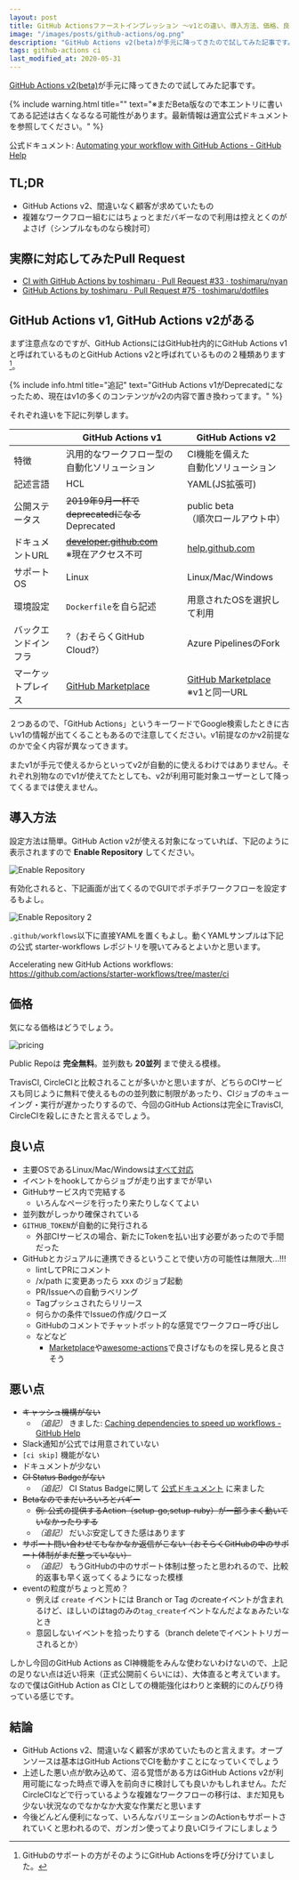 ```yaml
---
layout: post
title: GitHub Actionsファーストインプレッション 〜v1との違い、導入方法、価格、良い点・悪い点〜
image: "/images/posts/github-actions/og.png"
description: "GitHub Actions v2(beta)が手元に降ってきたので試してみた記事です。 ※まだBeta版なので本エントリに書いてある記述は古くなるなる可能性があります。最新情報は適宜公式ドキュメントを参照してください。 TL;DR GitHub Actions v2、間違いなく顧客が求めていたもの 複雑なワークフロー組むにはちょっとまだバギーなので利用は控えとくのがよさげ（シンプルなものなら検討可） GitHub Actions v1, GitHub Actions v2がある まず注意点なのですが、GitHub ActionsにはGitHub社内的にGitHub Actions v1と呼ばれているものとGitHub Actions v2と呼ばれているものの２種類あります。それぞれ違いを下記に列挙します。"
tags: github-actions ci
last_modified_at: 2020-05-31
---
```


[GitHub Actions v2(beta)](https://github.com/features/actions)が手元に降ってきたので試してみた記事です。

{% include warning.html title="" text="※まだBeta版なので本エントリに書いてある記述は古くなるなる可能性があります。最新情報は適宜公式ドキュメントを参照してください。" %}

公式ドキュメント: [Automating your workflow with GitHub Actions - GitHub Help](https://help.github.com/en/actions/automating-your-workflow-with-github-actions)

## TL;DR

- GitHub Actions v2、間違いなく顧客が求めていたもの
- 複雑なワークフロー組むにはちょっとまだバギーなので利用は控えとくのがよさげ（シンプルなものなら検討可）

## 実際に対応してみたPull Request

- [CI with GitHub Actions by toshimaru · Pull Request #33 · toshimaru/nyan](https://github.com/toshimaru/nyan/pull/33)
- [GitHub Actions by toshimaru · Pull Request #75 · toshimaru/dotfiles](https://github.com/toshimaru/dotfiles/pull/75)

## GitHub Actions v1, GitHub Actions v2がある

まず注意点なのですが、GitHub ActionsにはGitHub社内的にGitHub Actions v1と呼ばれているものとGitHub Actions v2と呼ばれているものの２種類あります[^1]。

{% include info.html title="追記" text="GitHub Actions v1がDeprecatedになったため、現在はv1の多くのコンテンツがv2の内容で置き換わってます。" %}

それぞれ違いを下記に列挙します。

|    | GitHub Actions v1 | GitHub Actions v2 |
| -- | -- | -- |
| 特徴 | 汎用的なワークフロー型の<br>自動化ソリューション | CI機能を備えた<br>自動化ソリューション |
| 記述言語 | HCL | YAML(JS拡張可) |
| 公開ステータス | ~~2019年9月一杯でdeprecatedになる~~<br>Deprecated | public beta<br>（順次ロールアウト中） |
| ドキュメントURL | ~~[developer.github.com](https://developer.github.com/actions/)~~<br>※現在アクセス不可 | [help.github.com](https://help.github.com/en/actions/automating-your-workflow-with-github-actions) |
| サポートOS | Linux | Linux/Mac/Windows |
| 環境設定 | `Dockerfile`を自ら記述 | 用意されたOSを選択して利用 |
| バックエンドインフラ | ?（おそらくGitHub Cloud?） | Azure PipelinesのFork |
| マーケットプレイス | [GitHub Marketplace](https://github.com/marketplace?type=actions) | [GitHub Marketplace](https://github.com/marketplace?type=actions)<br>※v1と同一URL |

２つあるので、「GitHub Actions」というキーワードでGoogle検索したときに古いv1の情報が出てくることもあるので注意してください。v1前提なのかv2前提なのかで全く内容が異なってきます。

またv1が手元で使えるからといってv2が自動的に使えるわけではありません。それぞれ別物なのでv1が使えてたとしても、v2が利用可能対象ユーザーとして降ってくるまでは使えません。

## 導入方法

設定方法は簡単。GitHub Action v2が使える対象になっていれば、下記のように表示されますので **Enable Repository** してください。

![Enable Repository](/images/posts/github-actions/enable.png)

有効化されると、下記画面が出てくるのでGUIでポチポチワークフローを設定するもよし。

![Enable Repository 2](/images/posts/github-actions/get-started.png)

`.github/workflows`以下に直接YAMLを置くもよし。動くYAMLサンプルは下記の公式 starter-workflows レポジトリを覗いてみるとよいかと思います。

Accelerating new GitHub Actions workflows:
<https://github.com/actions/starter-workflows/tree/master/ci>

## 価格

気になる価格はどうでしょう。

![pricing](/images/posts/github-actions/price.png)

Public Repoは **完全無料**。並列数も **20並列** まで使える模様。

TravisCI, CircleCIと比較されることが多いかと思いますが、どちらのCIサービスも同じように無料で使えるものの並列数に制限があったり、CIジョブのキューイング・実行が遅かったりするので、今回のGitHub Actionsは完全にTravisCI, CircleCIを殺しにきたと言えるでしょう。

## 良い点

- 主要OSであるLinux/Mac/Windowsは[すべて対応](https://help.github.com/en/articles/virtual-environments-for-github-actions#supported-virtual-environments)
- イベントをhookしてからジョブが走り出すまでが早い
- GitHubサービス内で完結する
  - いろんなページを行ったり来たりしなくてよい
- 並列数がしっかり確保されている
- `GITHUB_TOKEN`が自動的に発行される
  - 外部CIサービスの場合、新たにTokenを払い出す必要があったので手間だった
- GitHubとカジュアルに連携できるということで使い方の可能性は無限大...!!!
  - lintしてPRにコメント
  - /x/path に変更あったら xxx のジョブ起動
  - PR/Issueへの自動ラベリング
  - Tagプッシュされたらリリース
  - 何らかの条件でIssueの作成/クローズ
  - GitHubのコメントでチャットボット的な感覚でワークフロー呼び出し
  - などなど
    - [Marketplace](https://github.com/marketplace?type=actions)や[awesome-actions](https://github.com/sdras/awesome-actions)で良さげなものを探し見ると良さそう

## 悪い点

- ~~キャッシュ機構がない~~
  - _（追記）_ きました: [Caching dependencies to speed up workflows - GitHub Help](https://help.github.com/en/actions/automating-your-workflow-with-github-actions/caching-dependencies-to-speed-up-workflows)
- Slack通知が公式では用意されていない
- `[ci skip]` 機能がない
- ドキュメントが少ない
- ~~CI Status Badgeがない~~
  - _（追記）_ CI Status Badgeに関して [公式ドキュメント](https://help.github.com/en/articles/configuring-a-workflow#adding-a-workflow-status-badge-to-your-repository) に来ました
- ~~Betaなのでまだいろいろとバギー~~
  - ~~例: 公式の提供するAction（setup-go,setup-ruby）が一部うまく動いていなかったりする~~
  - _（追記）_ だいぶ安定してきた感はあります
- ~~サポート問い合わせてもなかなか返信がこない（おそらくGitHubの中のサポート体制がまだ整っていない）~~
  - _（追記）_ もうGitHubの中のサポート体制は整ったと思われるので、比較的返事も早く返ってくるようになった模様
- eventの粒度がちょっと荒め？
  - 例えば `create` イベントには Branch or Tag のcreateイベントが含まれるけど、ほしいのはtagのみの`tag_create`イベントなんだよなぁみたいなとき
  - 意図しないイベントを拾ったりする（branch deleteでイベントトリガーされるとか）

しかし今回のGitHub Actions as CI神機能をみんな使わないわけないので、上記の足りない点は近い将来（正式公開前くらいには）、大体直ると考えています。なので僕はGitHub Action as CIとしての機能強化はわりと楽観的にのんびり待っている感じです。

## 結論

- GitHub Actions v2、間違いなく顧客が求めていたものと言えます。オープンソースは基本はGitHub ActionsでCIを動かすことになっていくでしょう
- 上述した悪い点が飲み込めて、沼る覚悟がある方はGitHub Actions v2が利用可能になった時点で導入を前向きに検討しても良いかもしれません。ただCircleCIなどで行っているような複雑なワークフローの移行は、まだ知見も少ない状況なのでなかなか大変な作業だと思います
- 今後どんどん便利になって、いろんなバリエーションのActionもサポートされていくと思われるので、ガンガン使ってより良いCIライフにしましょう

[^1]: GitHubのサポートの方がそのようにGitHub Actionsを呼び分けていました。
